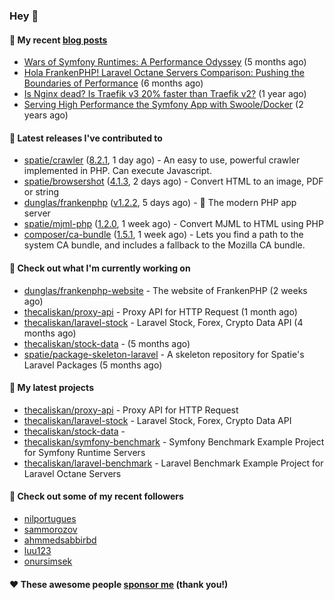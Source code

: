 ### Hey 👋

#### 📜 My recent [blog posts](https://caliskanemre.medium.com/)

- [Wars of Symfony Runtimes: A Performance Odyssey](https://medium.com/beyn-technology/wars-of-symfony-runtimes-a-performance-odyssey-7b0120e8f9e1?source=rss-cf41ab240584------2) (5 months ago)
- [Hola FrankenPHP! Laravel Octane Servers Comparison: Pushing the Boundaries of Performance](https://medium.com/beyn-technology/hola-frankenphp-laravel-octane-servers-comparison-pushing-the-boundaries-of-performance-d3e7ad8e652c?source=rss-cf41ab240584------2) (6 months ago)
- [Is Nginx dead? Is Traefik v3 20% faster than Traefik v2?](https://medium.com/beyn-technology/is-nginx-dead-is-traefik-v3-20-faster-than-traefik-v2-f28ffb7eed3e?source=rss-cf41ab240584------2) (1 year ago)
- [Serving High Performance the Symfony App with Swoole/Docker](https://medium.com/beyn-technology/serving-high-performance-the-symfony-app-with-swoole-docker-758d8f176889?source=rss-cf41ab240584------2) (2 years ago)

#### 🔭 Latest releases I've contributed to

- [spatie/crawler](https://github.com/spatie/crawler) ([8.2.1](https://github.com/spatie/crawler/releases/tag/8.2.1), 1 day ago) - An easy to use,  powerful crawler implemented in PHP. Can execute Javascript.
- [spatie/browsershot](https://github.com/spatie/browsershot) ([4.1.3](https://github.com/spatie/browsershot/releases/tag/4.1.3), 2 days ago) - Convert HTML to an image, PDF or string
- [dunglas/frankenphp](https://github.com/dunglas/frankenphp) ([v1.2.2](https://github.com/dunglas/frankenphp/releases/tag/v1.2.2), 5 days ago) - 🧟 The modern PHP app server
- [spatie/mjml-php](https://github.com/spatie/mjml-php) ([1.2.0](https://github.com/spatie/mjml-php/releases/tag/1.2.0), 1 week ago) - Convert MJML to HTML using PHP
- [composer/ca-bundle](https://github.com/composer/ca-bundle) ([1.5.1](https://github.com/composer/ca-bundle/releases/tag/1.5.1), 1 week ago) - Lets you find a path to the system CA bundle, and includes a fallback to the Mozilla CA bundle.

#### 👷 Check out what I'm currently working on

- [dunglas/frankenphp-website](https://github.com/dunglas/frankenphp-website) - The website of FrankenPHP (2 weeks ago)
- [thecaliskan/proxy-api](https://github.com/thecaliskan/proxy-api) - Proxy API for HTTP Request (1 month ago)
- [thecaliskan/laravel-stock](https://github.com/thecaliskan/laravel-stock) - Laravel Stock, Forex, Crypto Data API (4 months ago)
- [thecaliskan/stock-data](https://github.com/thecaliskan/stock-data) -  (5 months ago)
- [spatie/package-skeleton-laravel](https://github.com/spatie/package-skeleton-laravel) - A skeleton repository for Spatie&#39;s Laravel Packages (5 months ago)

#### 🌱 My latest projects

- [thecaliskan/proxy-api](https://github.com/thecaliskan/proxy-api) - Proxy API for HTTP Request
- [thecaliskan/laravel-stock](https://github.com/thecaliskan/laravel-stock) - Laravel Stock, Forex, Crypto Data API
- [thecaliskan/stock-data](https://github.com/thecaliskan/stock-data) - 
- [thecaliskan/symfony-benchmark](https://github.com/thecaliskan/symfony-benchmark) - Symfony Benchmark Example Project for Symfony Runtime Servers 
- [thecaliskan/laravel-benchmark](https://github.com/thecaliskan/laravel-benchmark) - Laravel Benchmark Example Project for Laravel Octane Servers

#### 👯 Check out some of my recent followers

- [nilportugues](https://github.com/nilportugues)
- [sammorozov](https://github.com/sammorozov)
- [ahmmedsabbirbd](https://github.com/ahmmedsabbirbd)
- [luu123](https://github.com/luu123)
- [onursimsek](https://github.com/onursimsek)

#### ❤️ These awesome people [sponsor me](https://github.com/sponsors/thecaliskan) (thank you!)

